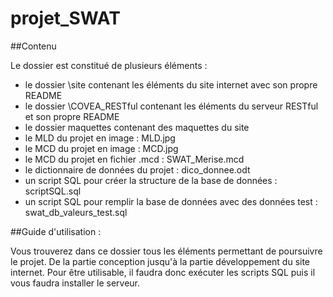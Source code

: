 # projet_SWAT


##Contenu

Le dossier est constitué de plusieurs éléments :

- le dossier \site contenant les éléments du site internet avec son propre README
- le dossier \COVEA_RESTful contenant les éléments du serveur RESTful et son propre README
- le dossier maquettes contenant des maquettes du site
- le MLD du projet en image : MLD.jpg
- le MCD du projet en image : MCD.jpg
- le MCD du projet en fichier .mcd : SWAT_Merise.mcd
- le dictionnaire de données du projet : dico_donnee.odt
- un script SQL pour créer la structure de la base de données : scriptSQL.sql
- un script SQL pour remplir la base de données avec des données test : swat_db_valeurs_test.sql

##Guide d'utilisation :

Vous trouverez dans ce dossier tous les éléments permettant de poursuivre le projet.
De la partie conception jusqu'à la partie développement du site internet.
Pour être utilisable, il faudra donc exécuter les scripts SQL puis il vous faudra installer le serveur.
